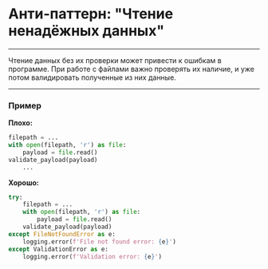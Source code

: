 # Анти-паттерн: "Чтение ненадёжных данных"

***

Чтение данных без их проверки может привести к ошибкам в программе. При работе с файлами важно проверять их наличие, и уже потом валидировать полученные из них данные.

***

### Пример 

**Плохо:**
```python
filepath = ...
with open(filepath, 'r') as file:
    payload = file.read()
validate_payload(payload)
    ...
```
**Хорошо:**
```python
try:
    filepath = ...
    with open(filepath, 'r') as file:
        payload = file.read()
    validate_payload(payload)
except FileNotFoundError as e:
    logging.error(f'File not found error: {e}')
except ValidationError as e:
    logging.error(f'Validation error: {e}')
```

